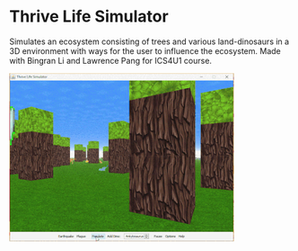 # Thrive Life Simulator
Simulates an ecosystem consisting of trees and various land-dinosaurs in a 3D environment with ways for the user to influence the ecosystem. Made with Bingran Li and Lawrence Pang for ICS4U1 course.

![](thrive_demo.gif)